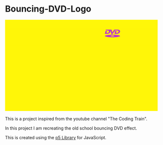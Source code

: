 # Bouncing-DVD-Logo

![alt text](https://github.com/aromalanil/Bouncing-DVD-Logo/blob/master/art/demo.gif)


This is a project inspired from the youtube channel "The Coding Train".  
  
  
In this project I am recreating the old school bouncing DVD effect.
  
  
This is created using the [p5 Library](https://p5js.org/) for JavaScript.
